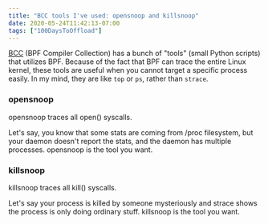 ```yaml
---
title: "BCC tools I've used: opensnoop and killsnoop"
date: 2020-05-24T11:42:13-07:00
tags: ["100DaysToOffload"]
---
```


[BCC](https://github.com/iovisor/bcc) (BPF Compiler Collection) has a bunch of "tools" (small Python scripts) that utilizes BPF. Because of the fact that BPF can trace the entire Linux kernel, these tools are useful when you cannot target a specific process easily. In my mind, they are like `top` or `ps`, rather than `strace`.

### opensnoop

opensnoop traces all open() syscalls.

Let's say, you know that some stats are coming from /proc filesystem, but your daemon doesn't report the stats, and the daemon has multiple processes. opensnoop is the tool you want.

### killsnoop

killsnoop traces all kill() syscalls.

Let's say your process is killed by someone mysteriously and strace shows the process is only doing ordinary stuff. killsnoop is the tool you want.
